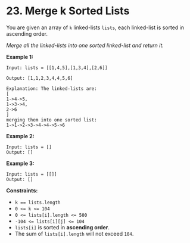 # 23. Merge k Sorted Lists

You are given an array of `k` linked-lists `lists`, each linked-list is sorted in ascending order.

_Merge all the linked-lists into one sorted linked-list and return it._

**Example 1:**

    Input: lists = [[1,4,5],[1,3,4],[2,6]]

    Output: [1,1,2,3,4,4,5,6]

    Explanation: The linked-lists are:
    [
    1->4->5,
    1->3->4,
    2->6
    ]
    merging them into one sorted list:
    1->1->2->3->4->4->5->6

**Example 2:**

    Input: lists = []
    Output: []

**Example 3:**

    Input: lists = [[]]
    Output: []

**Constraints:**

*   `k == lists.length`
*   `0 <= k <= 104`
*   `0 <= lists[i].length <= 500`
*   `-104 <= lists[i][j] <= 104`
*   `lists[i]` is sorted in **ascending order**.
*   The sum of `lists[i].length` will not exceed `104`.